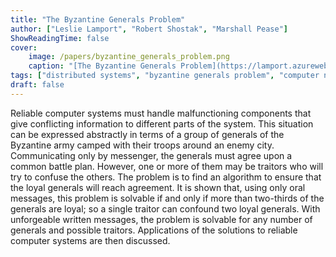 ```yaml
---
title: "The Byzantine Generals Problem"
author: ["Leslie Lamport", "Robert Shostak", "Marshall Pease"]
ShowReadingTime: false
cover:
    image: /papers/byzantine_generals_problem.png
    caption: "[The Byzantine Generals Problem](https://lamport.azurewebsites.net/pubs/byz.pdf)"
tags: ["distributed systems", "byzantine generals problem", "computer networks", "fault tolerance", "reliability"]
draft: false
---
```


Reliable computer systems must handle malfunctioning components that give conflicting
information to different parts of the system. This situation can be expressed
abstractly in terms of a group of generals of the Byzantine army camped with their
troops around an enemy city. Communicating only by messenger, the generals must agree
upon a common battle plan. However, one or more of them may be traitors who will
try to confuse the others. The problem is to find an algorithm to ensure that the
loyal generals will reach agreement. It is shown that, using only oral messages, 
this problem is solvable if and only if more than two-thirds of the generals
are loyal; so a single traitor can confound two loyal generals. With unforgeable
written messages, the problem is solvable for any number of generals and possible
traitors. Applications of the solutions to reliable computer systems are then discussed. 
